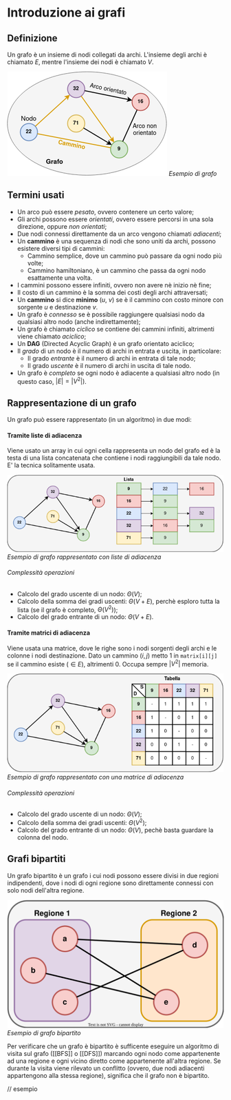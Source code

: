 # Introduzione ai grafi
## Definizione
Un grafo è un insieme di nodi collegati da archi.
L'insieme degli archi è chiamato $E$, mentre l'insieme dei nodi è chiamato $V$.

![Esempio di grafo](Images/base_graph.png)
*Esempio di grafo*

## Termini usati
- Un arco può essere *pesato*, ovvero contenere un certo valore;
- Gli archi possono essere *orientati*, ovvero essere percorsi in una sola direzione, oppure *non orientati*;
- Due nodi connessi direttamente da un arco vengono chiamati *adiacenti*;
- Un **cammino** è una sequenza di nodi che sono uniti da archi, possono esistere diversi tipi di cammini:
	- Cammino semplice, dove un cammino può passare da ogni nodo più volte;
	- Cammino hamiltoniano, è un cammino che passa da ogni nodo esattamente una volta.
- I cammini possono essere infiniti, ovvero non avere nè inizio nè fine;
- Il costo di un cammino è la somma dei costi degli archi attraversati;
- Un **cammino** si dice **minimo** ($u$, $v$) se è il cammino con costo minore con sorgente $u$ e destinazione $v$.
- Un grafo è *connesso* se è possibile raggiungere qualsiasi nodo da qualsiasi altro nodo (anche indirettamente);
- Un grafo è chiamato *ciclico* se contiene dei cammini infiniti, altrimenti viene chiamato *aciclico*;
- Un **DAG** (Directed Acyclic Graph) è un grafo orientato aciclico;
- Il *grado* di un nodo è il numero di archi in entrata e uscita, in particolare:
	- Il grado *entrante* è il numero di archi in entrata di tale nodo;
	- Il grado *uscente* è il numero di archi in uscita di tale nodo.
- Un grafo è *completo* se ogni nodo è adiacente a qualsiasi altro nodo (in questo caso, $|E| = |V^2|$).

## Rappresentazione di un grafo
Un grafo può essere rappresentato (in un algoritmo) in due modi:

#### Tramite liste di adiacenza
Viene usato un array in cui ogni cella rappresenta un nodo del grafo ed è la testa di una lista concatenata che contiene i nodi raggiungibili da tale nodo.
E' la tecnica solitamente usata.

![Esempio di grafo rappresentato con liste di adiacenza](Images/list_graph.png)
*Esempio di grafo rappresentato con liste di adiacenza*

###### Complessità operazioni
- Calcolo del grado uscente di un nodo: $\Theta(V)$;
- Calcolo della somma dei gradi uscenti: $\Theta(V+E)$, perchè esploro tutta la lista (se il grafo è completo, $\Theta(V^2)$);
- Calcolo del grado entrante di un nodo: $\Theta(V+E)$.

#### Tramite matrici di adiacenza
Viene usata una matrice, dove le righe sono i nodi sorgenti degli archi e le colonne i nodi destinazione.
Dato un cammino $(i, j)$ metto $1$ in ```matrix[i][j]``` se il cammino esiste ($\in E$), altrimenti $0$.
Occupa sempre $|V^2|$ memoria.

![Esempio di grafo rappresentato attraverso una matrice di adiacenza](Images/table_graph.png)
*Esempio di grafo rappresentato con una matrice di adiacenza*

###### Complessità operazioni
- Calcolo del grado uscente di un nodo: $\Theta(V)$;
- Calcolo della somma dei gradi uscenti: $\Theta(V^2)$;
- Calcolo del grado entrante di un nodo: $\Theta(V)$, pechè basta guardare la colonna del nodo.

## Grafi bipartiti
Un grafo bipartito è un grafo i cui nodi possono essere divisi in due regioni indipendenti, dove i nodi di ogni regione sono direttamente connessi con solo nodi dell'altra regione.

![Esempio di grafo bipartito](Images/bipartite.svg)
*Esempio di grafo bipartito*

Per verificare che un grafo è bipartito è sufficente eseguire un algoritmo di visita sul grafo ([[BFS]] o [[DFS]]) marcando ogni nodo come appartenente ad una regione e ogni vicino diretto come appartenente all'altra regione.
Se durante la visita viene rilevato un conflitto (ovvero, due nodi adiacenti appartengono alla stessa regione), significa che il grafo non è bipartito.

// esempio